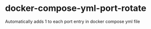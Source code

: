 # docker-compose-yml-port-rotate
Automatically adds 1 to each port entry in docker compose yml file
